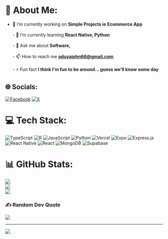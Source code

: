 # 💫 About Me:
- 🔭 I’m currently working on **Simple Projects ie Ecommerce App**<br><br>- 🌱 I’m currently learning **React Native, Python**<br><br>- 💬 Ask me about **Software,**<br><br>- 📫 How to reach me **oduyajohn66@gmail.com**<br><br>- ⚡ Fun fact **I think I'm fun to be around... guess we'll know some day**


## 🌐 Socials:
[![Facebook](https://img.shields.io/badge/Facebook-%231877F2.svg?logo=Facebook&logoColor=white)](https://facebook.com/JohnMorris) [![X](https://img.shields.io/badge/X-black.svg?logo=X&logoColor=white)](https://x.com/oduyajohn66) 

# 💻 Tech Stack:
![TypeScript](https://img.shields.io/badge/typescript-%23007ACC.svg?style=for-the-badge&logo=typescript&logoColor=white) ![R](https://img.shields.io/badge/r-%23276DC3.svg?style=for-the-badge&logo=r&logoColor=white) ![JavaScript](https://img.shields.io/badge/javascript-%23323330.svg?style=for-the-badge&logo=javascript&logoColor=%23F7DF1E) ![Python](https://img.shields.io/badge/python-3670A0?style=for-the-badge&logo=python&logoColor=ffdd54) ![Vercel](https://img.shields.io/badge/vercel-%23000000.svg?style=for-the-badge&logo=vercel&logoColor=white) ![Expo](https://img.shields.io/badge/expo-1C1E24?style=for-the-badge&logo=expo&logoColor=#D04A37) ![Express.js](https://img.shields.io/badge/express.js-%23404d59.svg?style=for-the-badge&logo=express&logoColor=%2361DAFB) ![React Native](https://img.shields.io/badge/react_native-%2320232a.svg?style=for-the-badge&logo=react&logoColor=%2361DAFB) ![React](https://img.shields.io/badge/react-%2320232a.svg?style=for-the-badge&logo=react&logoColor=%2361DAFB) ![MongoDB](https://img.shields.io/badge/MongoDB-%234ea94b.svg?style=for-the-badge&logo=mongodb&logoColor=white) ![Supabase](https://img.shields.io/badge/Supabase-3ECF8E?style=for-the-badge&logo=supabase&logoColor=white)
# 📊 GitHub Stats:
![](https://github-readme-stats.vercel.app/api?username=Ochiengmorris&theme=dark&hide_border=false&include_all_commits=true&count_private=true)<br/>
![](https://github-readme-streak-stats.herokuapp.com/?user=Ochiengmorris&theme=dark&hide_border=false)<br/>
![](https://github-readme-stats.vercel.app/api/top-langs/?username=Ochiengmorris&theme=dark&hide_border=false&include_all_commits=true&count_private=true&layout=compact)

### ✍️ Random Dev Quote
![](https://quotes-github-readme.vercel.app/api?type=horizontal&theme=radical)

---
[![](https://visitcount.itsvg.in/api?id=Ochiengmorris&icon=0&color=0)](https://visitcount.itsvg.in)

<!-- Proudly created with GPRM ( https://gprm.itsvg.in ) -->
